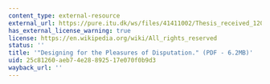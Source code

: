 ```yaml
---
content_type: external-resource
external_url: https://pure.itu.dk/ws/files/41411002/Thesis_received_120927_Designing_for_the_Pleasures_of_Disputation_v3.pdf
has_external_license_warning: true
license: https://en.wikipedia.org/wiki/All_rights_reserved
status: ''
title: '"Designing for the Pleasures of Disputation." (PDF - 6.2MB)'
uid: 25c81260-aeb7-4e28-8925-17e070f0b9d3
wayback_url: ''
---
```

